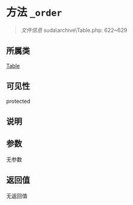 # 方法 `_order`

> *文件信息* suda\archive\Table.php: 622~629

## 所属类 

[Table](../Table.md)

## 可见性

protected

## 说明



## 参数


无参数


## 返回值

无返回值
